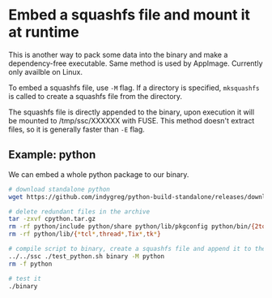 # Embed a squashfs file and mount it at runtime

This is another way to pack some data into the binary and make a dependency-free executable. Same method is used by AppImage. Currently only availble on Linux.

To embed a squashfs file, use `-M` flag. If a directory is specified, `mksquashfs` is called to create a squashfs file from the directory.

The squashfs file is directly appended to the binary, upon execution it will be mounted to /tmp/ssc/XXXXXX with FUSE. This method doesn't extract files, so it is generally faster than `-E` flag.

## Example: python

We can embed a whole python package to our binary.

```bash
# download standalone python
wget https://github.com/indygreg/python-build-standalone/releases/download/20240814/cpython-3.10.14+20240814-x86_64-unknown-linux-gnu-install_only_stripped.tar.gz -O cpython.tar.gz

# delete redundant files in the archive
tar -zxvf cpython.tar.gz
rm -rf python/include python/share python/lib/pkgconfig python/bin/{2to3*,idle*,pip*,pydoc*,*-config}
rm -rf python/lib/{*tcl*,thread*,Tix*,tk*}

# compile script to binary, create a squashfs file and append it to the binary
../../ssc ./test_python.sh binary -M python
rm -f python

# test it
./binary
```
